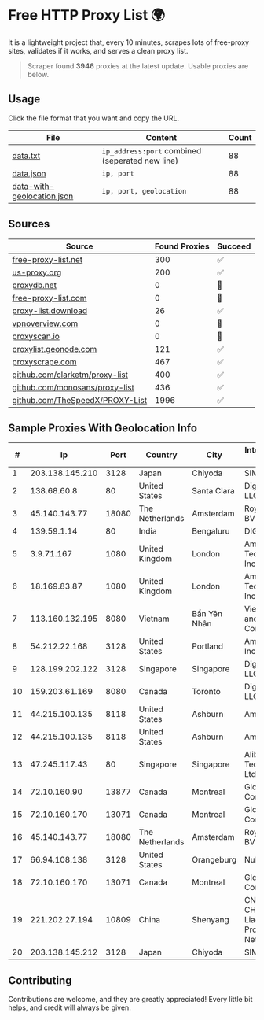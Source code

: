 
# Free HTTP Proxy List 🌍

It is a lightweight project that, every 10 minutes, scrapes lots of free-proxy sites, validates if it works, and serves a clean proxy list.


> Scraper found **3946** proxies at the latest update. Usable proxies are below.

## Usage

Click the file format that you want and copy the URL.


|File|Content|Count|
|----|-------|-----|
|[data.txt](https://raw.githubusercontent.com/themiralay/Proxy-List-World/master/data.txt)|`ip_address:port` combined (seperated new line)|88|
|[data.json](https://raw.githubusercontent.com/themiralay/Proxy-List-World/master/data.json)|`ip, port`|88|
|[data-with-geolocation.json](https://raw.githubusercontent.com/themiralay/Proxy-List-World/master/data-with-geolocation.json)|`ip, port, geolocation`|88|

## Sources

|Source|Found Proxies|Succeed|
|------|-------------|-------|
|[free-proxy-list.net](https://free-proxy-list.net)|300|✅|
|[us-proxy.org](https://www.us-proxy.org)|200|✅|
|[proxydb.net](http://proxydb.net)|0|🚫|
|[free-proxy-list.com](https://free-proxy-list.com/?page=&port=&type%5B%5D=http&type%5B%5D=https&up_time=0&search=Search)|0|🚫|
|[proxy-list.download](https://www.proxy-list.download/HTTP)|26|✅|
|[vpnoverview.com](https://vpnoverview.com/privacy/anonymous-browsing/free-proxy-servers)|0|🚫|
|[proxyscan.io](https://www.proxyscan.io)|0|🚫|
|[proxylist.geonode.com](https://proxylist.geonode.com/api/proxy-list?limit=300&page=1&sort_by=lastChecked&sort_type=desc&protocols=http,https)|121|✅|
|[proxyscrape.com](https://api.proxyscrape.com/v2/?request=displayproxies&protocol=http&timeout=10000&country=all&ssl=all&anonymity=all)|467|✅|
|[github.com/clarketm/proxy-list](https://raw.githubusercontent.com/clarketm/proxy-list/master/proxy-list-raw.txt)|400|✅|
|[github.com/monosans/proxy-list](https://raw.githubusercontent.com/monosans/proxy-list/main/proxies/http.txt)|436|✅|
|[github.com/TheSpeedX/PROXY-List](https://raw.githubusercontent.com/TheSpeedX/PROXY-List/master/http.txt)|1996|✅|


## Sample Proxies With Geolocation Info

|#|Ip|Port|Country|City|Internet Service Provider|
|-|--|----|-------|----|-------------------------|
|1|203.138.145.210|3128|Japan|Chiyoda|SIMPLEIA|
|2|138.68.60.8|80|United States|Santa Clara|DigitalOcean, LLC|
|3|45.140.143.77|18080|The Netherlands|Amsterdam|RoyaleHosting BV|
|4|139.59.1.14|80|India|Bengaluru|DIGITALOCEAN|
|5|3.9.71.167|1080|United Kingdom|London|Amazon Technologies Inc.|
|6|18.169.83.87|1080|United Kingdom|London|Amazon Technologies Inc.|
|7|113.160.132.195|8080|Vietnam|Bẩn Yên Nhân|VietNam Post and Telecom Corporation|
|8|54.212.22.168|3128|United States|Portland|Amazon.com, Inc.|
|9|128.199.202.122|3128|Singapore|Singapore|DigitalOcean, LLC|
|10|159.203.61.169|8080|Canada|Toronto|DigitalOcean, LLC|
|11|44.215.100.135|8118|United States|Ashburn|Amazon.com|
|12|44.215.100.135|8118|United States|Ashburn|Amazon.com|
|13|47.245.117.43|80|Singapore|Singapore|Alibaba (US) Technology Co., Ltd.|
|14|72.10.160.90|13877|Canada|Montreal|GloboTech Communications|
|15|72.10.160.170|13071|Canada|Montreal|GloboTech Communications|
|16|45.140.143.77|18080|The Netherlands|Amsterdam|RoyaleHosting BV|
|17|66.94.108.138|3128|United States|Orangeburg|Nubes, LLC|
|18|72.10.160.170|13071|Canada|Montreal|GloboTech Communications|
|19|221.202.27.194|10809|China|Shenyang|CNC Group CHINA169 Liaoning Province Network|
|20|203.138.145.212|3128|Japan|Chiyoda|SIMPLEIA|



## Contributing

Contributions are welcome, and they are greatly appreciated! Every
little bit helps, and credit will always be given.

